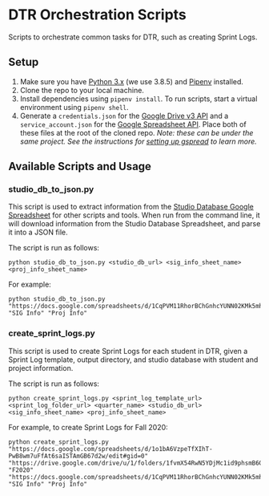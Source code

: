 # DTR Orchestration Scripts
Scripts to orchestrate common tasks for DTR, such as creating Sprint Logs.

## Setup
1. Make sure you have [Python 3.x](https://www.python.org/downloads/) (we use 3.8.5) and [Pipenv](https://pipenv-fork.readthedocs.io/en/latest/#install-pipenv-today) installed.
2. Clone the repo to your local machine.
3. Install dependencies using `pipenv install`. To run scripts, start a virtual environment using `pipenv shell`. 
4. Generate a `credentials.json` for the [Google Drive v3 API](https://developers.google.com/drive/api/v3/quickstart/python) and a `service_account.json` for the [Google Spreadsheet API](https://gspread.readthedocs.io/en/latest/oauth2.html#for-bots-using-service-account). Place both of these files at the root of the cloned repo. _Note: these can be under the same project. See the instructions for [setting up gspread](https://gspread.readthedocs.io/en/latest/oauth2.html#enable-api-access-for-a-project) to learn more._

## Available Scripts and Usage

### studio_db_to_json.py
This script is used to extract information from the [Studio Database Google Spreadsheet](https://docs.google.com/spreadsheets/d/1CqPVM11RhorBChGnhcYUNN02KMk5mhKEbuzQEY4vxQA/edit#gid=0) for other scripts and tools. When run from the command line, it will download information from the Studio Database Spreadsheet, and parse it into a JSON file.

The script is run as follows: 
```commandline
python studio_db_to_json.py <studio_db_url> <sig_info_sheet_name> <proj_info_sheet_name>
```

For example: 
```commandline
python studio_db_to_json.py "https://docs.google.com/spreadsheets/d/1CqPVM11RhorBChGnhcYUNN02KMk5mhKEbuzQEY4vxQA/edit#gid=0" "SIG Info" "Proj Info"
```

### create_sprint_logs.py
This script is used to create Sprint Logs for each student in DTR, given a Sprint Log template, output directory, and studio database with student and project information.

The script is run as follows: 
```commandline
python create_sprint_logs.py <sprint_log_template_url> <sprint_log_folder_url> <quarter_name> <studio_db_url> <sig_info_sheet_name> <proj_info_sheet_name>
```

For example, to create Sprint Logs for Fall 2020:
```commandline
python create_sprint_logs.py "https://docs.google.com/spreadsheets/d/1o1bA6VzpeTfXIhT-PwB8wm7uFfAt6saISTAmGB67d2w/edit#gid=0" "https://drive.google.com/drive/u/1/folders/1fvmX54RwN5YDjMc1id9phsmB6OSvfKcQ" "F2020" "https://docs.google.com/spreadsheets/d/1CqPVM11RhorBChGnhcYUNN02KMk5mhKEbuzQEY4vxQA/edit#gid=0" "SIG Info" "Proj Info"
```
